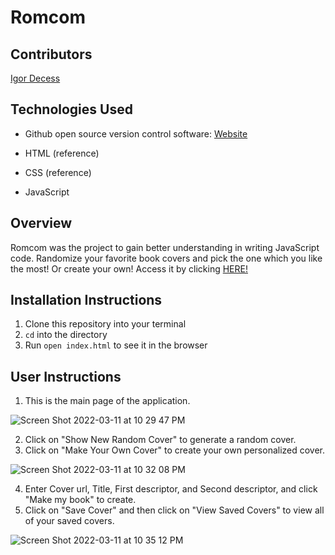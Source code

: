 # Romcom

## Contributors
[Igor Decess](https://github.com/userigorgithub)

## Technologies Used
- Github open source version control software: [Website](https://github.com/)

- HTML (reference)
- CSS (reference)
- JavaScript

## Overview
Romcom was the project to gain better understanding in writing JavaScript code. Randomize your favorite book covers and pick the one which you like the most! Or create your own! Access it by clicking [HERE!](https://userigorgithub.github.io/romcom/)

## Installation Instructions
1. Clone this repository into your terminal
2. `cd` into the directory
3. Run `open index.html` to see it in the browser

## User Instructions
1. This is the main page of the application.

![Screen Shot 2022-03-11 at 10 29 47 PM](https://user-images.githubusercontent.com/87003746/158005248-2149019d-759e-441a-928c-509bcff2fb96.png)

2. Click on "Show New Random Cover" to generate a random cover.
3. Click on "Make Your Own Cover" to create your own personalized cover.

![Screen Shot 2022-03-11 at 10 32 08 PM](https://user-images.githubusercontent.com/87003746/158005290-56d9aaa0-92a2-4c68-9592-cab516248384.png)

4. Enter Cover url, Title, First descriptor, and Second descriptor, and click "Make my book" to create.
5. Click on "Save Cover" and then click on "View Saved Covers" to view all of your saved covers.

![Screen Shot 2022-03-11 at 10 35 12 PM](https://user-images.githubusercontent.com/87003746/158005389-d535e80f-d747-42dd-b38d-4d67013a268c.png)
